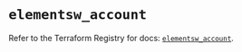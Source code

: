 # `elementsw_account`

Refer to the Terraform Registry for docs: [`elementsw_account`](https://registry.terraform.io/providers/netapp/netapp-elementsw/20.11.0/docs/resources/elementsw_account).
